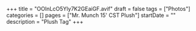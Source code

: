 +++
title = "OOInLcO5Yly7K2GEaiGF.avif"
draft = false
tags = ["Photos"]
categories = []
pages = ["Mr. Munch 15' CST Plush"]
startDate = ""
description = "Plush Tag"
+++
